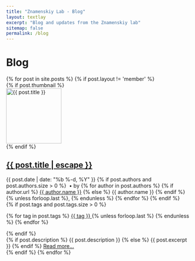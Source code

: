 ```yaml
---
title: "Znamenskiy Lab - Blog"
layout: textlay
excerpt: "Blog and updates from the Znamenskiy lab"
sitemap: false
permalink: /blog
---
```


# Blog

<div class="post-list">
{% for post in site.posts %}
  {% if post.layout != 'member' %}
    <div class="post-item d-flex align-items-start mb-4">
      {% if post.thumbnail %}
        <div class="flex-shrink-0 mr-3">
          <a href="{{ post.url | relative_url }}">
            <img src="{{ post.thumbnail | relative_url }}" alt="{{ post.title }}" style="width: 150px; height: 150px; object-fit: cover;" class="rounded">
          </a>
        </div>
      {% endif %}
      <div class="flex-grow-1">
        <h2><a class="post-link" href="{{ post.url | relative_url }}">{{ post.title | escape }}</a></h2>
        <div class="post-meta">
          {{ post.date | date: "%b %-d, %Y" }}
          {% if post.authors and post.authors.size > 0 %}
            &nbsp;&bull;&nbsp;by
            {% for author in post.authors %}
              {% if author.url %}
                <a href="{{ author.url }}" target="_blank" rel="noopener noreferrer">{{ author.name }}</a>
              {% else %}
                {{ author.name }}
              {% endif %}
              {% unless forloop.last %}, {% endunless %}
            {% endfor %}
          {% endif %}
        </div>
        {% if post.tags and post.tags.size > 0 %}
        <p class="post-tags">
          {% for tag in post.tags %}
            <a href="{{ tag | slugify | prepend: '/blog/tag/' | relative_url }}">
              <i class="fa-solid fa-hashtag fa-sm"></i> {{ tag }}
            </a>
            {% unless forloop.last %}&nbsp;{% endunless %}
          {% endfor %}
        </p>
        {% endif %}
        <div class="post-excerpt">
          {% if post.description %}
            {{ post.description }}
          {% else %}
            {{ post.excerpt }}
          {% endif %}
          <a href="{{ post.url | relative_url }}">Read more...</a>
        </div>
      </div>
    </div>
  {% endif %}
{% endfor %}
</div>
